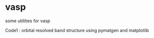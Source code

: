 # vasp
some utilities for vasp

Code1 : orbital resolved band structure using pymatgen and matplotlib
